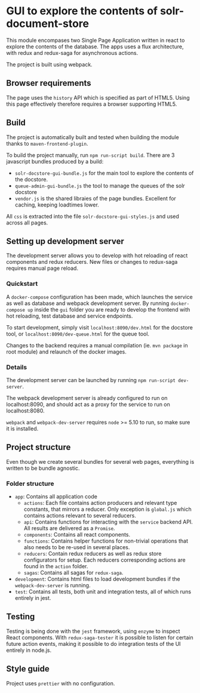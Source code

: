 # GUI to explore the contents of solr-document-store

This module encompases two Single Page Application written in react to explore the contents of the database. The apps uses a flux architecture, with redux and redux-saga for asynchronous actions.

The project is built using webpack.

## Browser requirements

The page uses the `history` API which is specified as part of HTML5. Using this page effectively therefore requires a browser supporting HTML5.

## Build

The project is automatically built and tested when building the module thanks to `maven-frontend-plugin`.

To build the project manually, run `npm run-script build`. There are 3 javascript bundles produced by a build:
 - `solr-docstore-gui-bundle.js` for the main tool to explore the contents of the docstore.
 - `queue-admin-gui-bundle.js` the tool to manage the queues of the solr docstore
 - `vendor.js` is the shared libraies of the page bundles. Excellent for caching, keeping loadtimes lower.

All `css` is extracted into the file `solr-docstore-gui-styles.js` and used across all pages.

## Setting up development server

The development server allows you to develop with hot reloading of react components and redux reducers. New files or changes to redux-saga requires manual page reload.

### Quickstart

A `docker-compose` configuration has been made, which launches the service as well as database and webpack development server. By running `docker-compose up` inside the `gui` folder you are ready to develop the frontend with hot reloading, test database and service endpoints.

To start development, simply visit `localhost:8090/dev.html` for the docstore tool, or `localhost:8090/dev-queue.html` for the queue tool.

Changes to the backend requires a manual compilation (ie. `mvn package` in root module) and relaunch of the docker images.

### Details

The development server can be launched by running `npm run-script dev-server`.

The webpack development server is already configured to run on localhost:8090, and should act as a proxy for the service to run on localhost:8080.

`webpack` and `webpack-dev-server` requires `node` >= 5.10 to run, so make sure it is installed.

## Project structure

Even though we create several bundles for several web pages, everything is written to be bundle agnostic.

### Folder structure

 - `app`: Contains all application code
 	- `actions`: Each file contains action producers and relevant type constants, that mirrors a reducer. Only exception is `global.js` which contains actions relevant to several reducers.
 	- `api`: Contains functions for interacting with the `service` backend API. All results are delivered as a `Promise`.
 	- `components`: Contains all react components.
 	- `functions`: Contains helper functions for non-trivial operations that also needs to be re-used in several places.
 	- `reducers`: Contain redux reducers as well as redux store configurators for setup. Each reducers corresponding actions are found in the `action` folder.
 	- `sagas`: Contains all sagas for `redux-saga`.
 - `development`: Contains html files to load development bundles if the `webpack-dev-server` is running.
 - `test`: Contains all tests, both unit and integration tests, all of which runs entirely in jest.

## Testing

Testing is being done with the `jest` framework, using `enzyme` to inspect React components. With `redux-saga-tester` it is possible to listen for certain future action events, making it possible to do integration tests of the UI entirely in node.js.

## Style guide

Project uses `prettier` with no configuration.